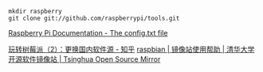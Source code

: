 ```
mkdir raspberry
git clone git://github.com/raspberrypi/tools.git
```

[Raspberry Pi Documentation - The config.txt file](https://www.raspberrypi.com/documentation/computers/config_txt.html#gpio)

[玩转树莓派（2）：更换国内软件源 - 知乎](https://zhuanlan.zhihu.com/p/161390610)
[raspbian | 镜像站使用帮助 | 清华大学开源软件镜像站 | Tsinghua Open Source Mirror](https://mirrors.tuna.tsinghua.edu.cn/help/raspbian/)